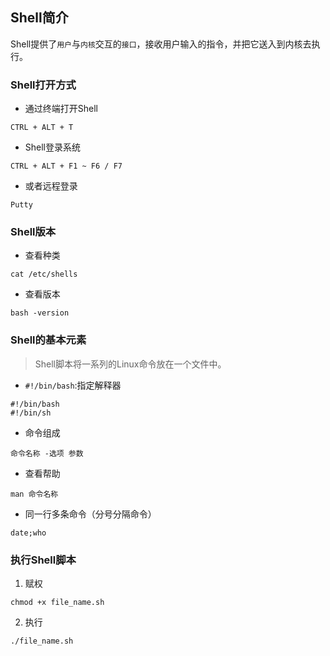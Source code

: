 
## Shell简介

Shell提供了`用户`与`内核`交互的`接口`，接收用户输入的指令，并把它送入到内核去执行。


### Shell打开方式

* 通过终端打开Shell
```
CTRL + ALT + T
```
* Shell登录系统
```
CTRL + ALT + F1 ~ F6 / F7
```
* 或者远程登录
```
Putty
```


### Shell版本

* 查看种类
```
cat /etc/shells
```

* 查看版本
```
bash -version
```


### Shell的基本元素
> Shell脚本将一系列的Linux命令放在一个文件中。

* `#!/bin/bash`:指定解释器
```
#!/bin/bash
#!/bin/sh
```

* 命令组成
```
命令名称 -选项 参数
```

* 查看帮助
```
man 命令名称
```

* 同一行多条命令（分号分隔命令）
```
date;who
```


### 执行Shell脚本

1. 赋权
```
chmod +x file_name.sh
```

2. 执行
```
./file_name.sh
```
